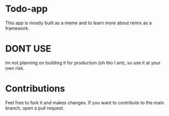 # Todo-app
This app is mostly built as a meme and to learn more about remix as a framework.

# DONT USE
Im not planning on building it for production (oh tho I am), so use it at your own risk.

# Contributions
Feel free to fork it and makes changes. If you want to contribute to the main branch, open a pull request.
